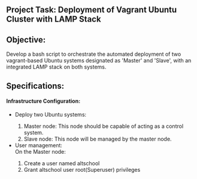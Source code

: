 <h2>Project Task: Deployment of Vagrant Ubuntu Cluster with LAMP Stack</h2>

<h2>Objective:</h2>

Develop a bash script to orchestrate the automated deployment of two vagrant-based Ubuntu systems designated as 'Master' and 'Slave', with an integrated LAMP stack on both systems.

<h2>Specifications:</h2>

<h4>Infrastructure Configuration:</h4>

<ul>
    <li>Deploy two Ubuntu systems:</li>
    <ol>
    <li>Master node: This node should be capable of acting as a control system.</li>
    <li>Slave node: This node will be managed by the master node.</li>
    </ol>
    <li>User management:</li>
    On the Master node:
    <ol>
        <li>Create a user named altschool</li>
        <li>Grant altschool user root(Superuser) privileges</li>
    </ol>
</ul>

